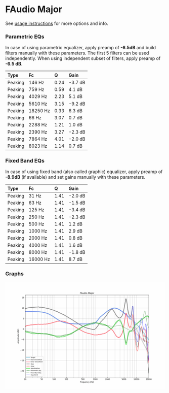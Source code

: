 # FAudio Major
See [usage instructions](https://github.com/jaakkopasanen/AutoEq#usage) for more options and info.

### Parametric EQs
In case of using parametric equalizer, apply preamp of **-6.5dB** and build filters manually
with these parameters. The first 5 filters can be used independently.
When using independent subset of filters, apply preamp of **-6.5 dB**.

| Type    | Fc       |    Q | Gain    |
|:--------|:---------|:-----|:--------|
| Peaking | 146 Hz   | 0.24 | -3.7 dB |
| Peaking | 759 Hz   | 0.59 | 4.1 dB  |
| Peaking | 4029 Hz  | 2.23 | 5.1 dB  |
| Peaking | 5610 Hz  | 3.15 | -9.2 dB |
| Peaking | 18250 Hz | 0.33 | 6.3 dB  |
| Peaking | 66 Hz    | 3.07 | 0.7 dB  |
| Peaking | 2288 Hz  | 1.21 | 1.0 dB  |
| Peaking | 2390 Hz  | 3.27 | -2.3 dB |
| Peaking | 7864 Hz  | 4.01 | -2.0 dB |
| Peaking | 8023 Hz  | 1.14 | 0.7 dB  |

### Fixed Band EQs
In case of using fixed band (also called graphic) equalizer, apply preamp of **-8.9dB**
(if available) and set gains manually with these parameters.

| Type    | Fc       |    Q | Gain    |
|:--------|:---------|:-----|:--------|
| Peaking | 31 Hz    | 1.41 | -2.0 dB |
| Peaking | 63 Hz    | 1.41 | -1.5 dB |
| Peaking | 125 Hz   | 1.41 | -3.4 dB |
| Peaking | 250 Hz   | 1.41 | -2.3 dB |
| Peaking | 500 Hz   | 1.41 | 1.2 dB  |
| Peaking | 1000 Hz  | 1.41 | 2.9 dB  |
| Peaking | 2000 Hz  | 1.41 | 0.8 dB  |
| Peaking | 4000 Hz  | 1.41 | 1.6 dB  |
| Peaking | 8000 Hz  | 1.41 | -1.8 dB |
| Peaking | 16000 Hz | 1.41 | 8.7 dB  |

### Graphs
![](./FAudio%20Major.png)